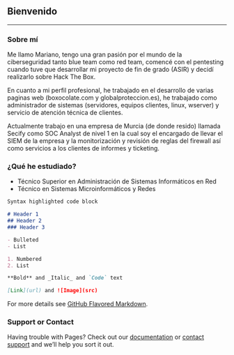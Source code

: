 ## Bienvenido
___
### Sobre mí

Me llamo Mariano, tengo una gran pasión por el mundo de la ciberseguridad tanto blue team como red team, comencé con el pentesting cuando tuve que desarrollar mi proyecto de fin de grado (ASIR) y decidí realizarlo sobre Hack The Box. 

En cuanto a mi perfil profesional, he trabajado en el desarrollo de varias paginas web (boxocolate.com y globalproteccion.es), he trabajado como administrador de sistemas (servidores, equipos clientes, linux, wserver) y servicio de atención técnica de clientes. 

Actualmente trabajo en una empresa de Murcia (de donde resido) llamada Secify como SOC Analyst de nivel 1 en la cual soy el encargado de llevar el SIEM de la empresa y la monitorización y revisión de reglas del firewall así como servicios a los clientes de informes y ticketing.

### ¿Qué he estudiado?

-  Técnico Superior en Administración de Sistemas Informáticos en Red
-  Técnico en Sistemas Microinformáticos y Redes

```markdown
Syntax highlighted code block

# Header 1
## Header 2
### Header 3

- Bulleted
- List

1. Numbered
2. List

**Bold** and _Italic_ and `Code` text

[Link](url) and ![Image](src)
```

For more details see [GitHub Flavored Markdown](https://guides.github.com/features/mastering-markdown/).



### Support or Contact

Having trouble with Pages? Check out our [documentation](https://docs.github.com/categories/github-pages-basics/) or [contact support](https://github.com/contact) and we’ll help you sort it out.
